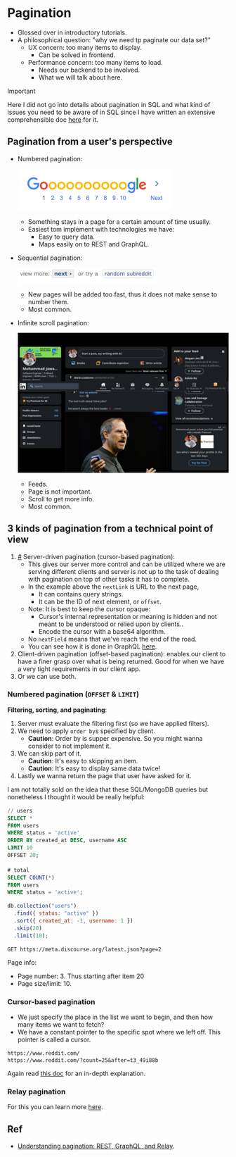 # Pagination

- Glossed over in introductory tutorials.
- A philosophical question: "why we need tp paginate our data set?"
  - UX concern: too many items to display.
    - Can be solved in frontend.
  - Performance concern: too many items to load.
    - Needs our backend to be involved.
    - What we will talk about here.

> [!IMPORTANT]
>
> Here I did not go into details about pagination in SQL and what kind of issues you need to be aware of in SQL since I have written an extensive comprehensible doc [here](https://github.com/kasir-barati/sql/blob/main/.github/docs/select/pagination.md) for it.

## Pagination from a user's perspective

- Numbered pagination:

  ![Google pagination UX](./assets/google-pagination-ux.png)

  - Something stays in a page for a certain amount of time usually.
  - Easiest tom implement with technologies we have:
    - Easy to query data.
    - Maps easily on to REST and GraphQL.

- Sequential pagination:

  ![Reddit pagination UX](./assets/reddit-pagination-ux.png)

  - New pages will be added too fast, thus it does not make sense to number them.
  - Most common.

- Infinite scroll pagination:

  ![LinkedIn pagination UX](./assets/linkedin-pagination-ux.png)

  - Feeds.
  - Page is not important.
  - Scroll to get more info.
  - Most common.

## 3 kinds of pagination from a technical point of view

1.  <a href="#cursorBasedPagination" id="cursorBasedPagination">#</a> Server-driven pagination (cursor-based pagination):
    - This gives our server more control and can be utilized where we are serving different clients and server is not up to the task of dealing with pagination on top of other tasks it has to complete.
    - In the example above the `nextLink` is URL to the next page,
      - It can contains query strings.
      - It can be the ID of next element, or `offset`.
    - Note: It is best to keep the cursor opaque:
      - Cursor's internal representation or meaning is hidden and not meant to be understood or relied upon by clients..
      - Encode the cursor with a base64 algorithm.
    - No `nextField` means that we've reach the end of the road.
    - You can see how it is done in GraphQL [here](https://github.com/kasir-barati/graphql/tree/main/docs/best-practices/pagination.md).
2.  Client-driven pagination (offset-based pagination): enables our client to have a finer grasp over what is being returned. Good for when we have a very tight requirements in our client app.
3.  Or we can use both.

### Numbered pagination (`OFFSET` & `LIMIT`)

**Filtering, sorting, and paginating**:

1. Server must evaluate the filtering first (so we have applied filters).
2. We need to apply `order by`s specified by client.
   - **Caution**: Order by is supper expensive. So you might wanna consider to not implement it.
3. We can skip part of it.
   - **Caution**: It's easy to skipping an item.
   - **Caution**: It's easy to display same data twice!
4. Lastly we wanna return the page that user have asked for it.

I am not totally sold on the idea that these SQL/MongoDB queries but nonetheless I thought it would be really helpful:

```sql
// users
SELECT *
FROM users
WHERE status = 'active'
ORDER BY created_at DESC, username ASC
LIMIT 10
OFFSET 20;

# total
SELECT COUNT(*)
FROM users
WHERE status = 'active';
```

```js
db.collection("users")
  .find({ status: "active" })
  .sort({ created_at: -1, username: 1 })
  .skip(20)
  .limit(10);
```

```http
GET https://meta.discourse.org/latest.json?page=2
```

Page info:

- Page number: 3. Thus starting after item 20
- Page size/limit: 10.

### Cursor-based pagination

- We just specify the place in the list we want to begin, and then how many items we want to fetch?
- We have a constant pointer to the specific spot where we left off. This pointer is called a cursor.

```http
https://www.reddit.com/
https://www.reddit.com/?count=25&after=t3_49i88b
```

Again read [this doc](https://github.com/kasir-barati/sql/blob/main/.github/docs/select/pagination.md) for an in-depth explanation.

### Relay pagination

For this you can learn more [here](https://github.com/kasir-barati/graphql/blob/main/docs/best-practices/pagination.md).

## Ref

- [Understanding pagination: REST, GraphQL, and Relay](https://www.apollographql.com/blog/understanding-pagination-rest-graphql-and-relay).
